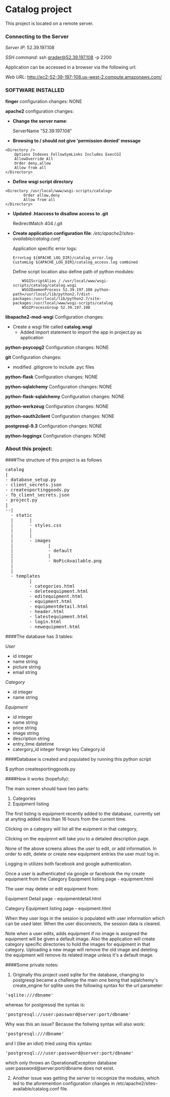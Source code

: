 # Catalog project
This project is located on a remote server.


### Connecting to the Server
*Server IP*: 52.39.197.108

*SSH command*: ssh grader@52.39.197.108 -p 2200

Application can be accessed in a browser via the following url:

*Web URL*: http://ec2-52-39-197-108.us-west-2.compute.amazonaws.com/

### SOFTWARE INSTALLED
**finger**
configuration changes: NONE

**apache2**
configuration changes:

* **Change the server name**:

    ServerName "52.39.197.108"

* **Browsing to / should not give 'permission denied' message**
```
<Directory />
    Options Indexes FollowSymLinks Includes ExecCGI
    AllowOverride All
    Order deny,allow
    Allow from all
</Directory>
```
     
* **Define wsgi script directory**
```
<Directory /usr/local/www/wsgi-scripts/catalog>
        Order allow,deny
        Allow from all
</Directory>
```
* **Updated .htaccess to disallow access to .git**

    RedirectMatch 404 /\.git


* **Create application configuration file**: */etc/apache2/sites-available/catalog.conf*

    Application specific error logs:
    ```
	ErrorLog ${APACHE_LOG_DIR}/catalog_error.log
	CustomLog ${APACHE_LOG_DIR}/catalog_access.log combined
    ```

    Define script location also define path of python modules:
    ```
        WSGIScriptAlias / /usr/local/www/wsgi-scripts/catalog/catalog.wsgi
        WSGIDaemonProcess 52.39.197.108 python-path=/usr/local/lib/python2.7/dist-packages:/usr/local/lib/python2.7/site-packages:/usr/local/www/wsgi-scripts/catalog
        WSGIProcessGroup 52.39.197.108
    ```

**libapache2-mod-wsgi**
Configuration changes:

* Create a wsgi file called **catalog.wsgi** 
  * Added import statement to import the app in project.py as application

**python-psycopg2**
Configuration changes: NONE

**git**
Configuration changes:

* modified .gitignore to include .pyc files

**python-flask**
Configuration changes: NONE

**python-sqlalchemy**
Configuration changes: NONE

**python-flask-sqlalchemy**
Configuration changes: NONE

**python-werkzeug**
Configuration changes: NONE

**python-oauth2client**
Configuration changes: NONE

**postgresql-9.3**
Configuration changes: NONE

**python-loggingx**
Configuration changes: NONE

### About this project:

####The structure of this project is as follows
<pre>
catalog
|
- database_setup.py
- client_secrets.json
- createsportinggoods.py
- fb_client_secrets.json
- project.py
|
--|
  - static
  |      |
  |      - styles.css
  |      |
  |      |
  |      - images
  |             |
  |             - default
  |             |
  |             - NoPicAvailable.png
  |
  |
  - templates
         |
         - categories.html
         - deleteequipment.html
         - editequipment.html
         - equipment.html
         - equipmentdetail.html
         - header.html
         - latestequipment.html
         - login.html
         - newequipment.html
</pre>

####The database has 3 tables:

*User*
- id      integer
- name    string
- picture string
- email   string

*Category*
- id      integer
- name    string

*Equipment*
- id      integer
- name    string
- price   string
- image   string
- description string
- entry_time  datetime
- catergory_id integer foreign key Category.id

####Database is created and populated by running this python script

$ python createsportinggoods.py


####How it works (hopefully):

The main screen should have two parts:
1. Categories
2. Equipment listing

The first listing is equipment recently added to the database, currently set at anyting added less than 16 hours from the current time.

Clicking on a category will list all the euipment in that category, 

Clicking on the equipmnt will take you to a detailed description page.

None of the above screens allows the user to edit, or add information. In order to edit, delete or create new equipment entries the user must log in.

Logging in utilizes both facebook and google authentication.

Once a user is authenticated via google or facebook the my create equipment from the Category Equipment listing page - equipment.html

The user may delete or edit equipment from:

Equipment Detail page - equipmentdetail.html

Category Equipment listing page - equipment.html

When they user logs in the session is populated with user information which can be used later. When the user disconnects, the session data is cleared.

Note when a user edits, adds equipment if no image is assigned the equipment will be given a default image. Also the application will create category specific directories to hold the images for equipment in that category. Uploading a new image will remove the old image and deleting the equipment will remove its related image unless it's a default image.


####Some private notes:

1. Originally this project used sqlite for the database, changing to postgresql became a challenge the main one being
that sqlalchemy's create_engine for sqllite uses the following syntax for the url parameter:

<pre>
'sqlite:///dbname'
</pre>

whereas for postgressql the syntax is:

<pre>
'postgresql://user:password@server:port/dbname'
</pre>

Why was this an issue? Because the follwing syntax will also work:

<pre>
'postgresql:///dbname'
</pre>

and I (like an idiot) tried using this syntax:
<pre>
'postgresql:///user:password@server:port/dbname'
</pre>

which only throws an OperationalException database user:password@server:port/dbname does not exist.

2. Another issue was getting the server to recognize the modules, which led to the aforemention configuration changes in 
/etc/apache2/sites-available/catalog.conf file.
